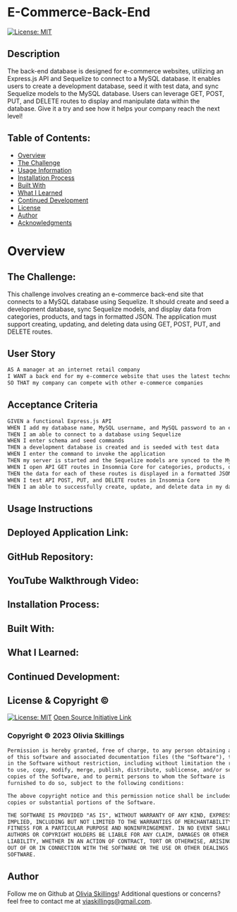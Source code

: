 # E-Commerce-Back-End
[![License: MIT](https://img.shields.io/badge/License-MIT-yellow.svg)](https://opensource.org/licenses/MIT)

## Description
The back-end database is designed for e-commerce websites, utilizing an Express.js API and Sequelize to connect to a MySQL database. It enables users to create a development database, seed it with test data, and sync Sequelize models to the MySQL database. Users can leverage GET, POST, PUT, and DELETE routes to display and manipulate data within the database. Give it a try and see how it helps your company reach the next level!

## Table of Contents:
- [Overview](#Overview)
- [The Challenge](#The-Challenge)
- [Usage Information](#Usage-Information)
- [Installation Process](#Installation-Process)
- [Built With](#Built-With)
- [What I Learned](#What-I-Learned)
- [Continued Development](#Continued-Development)
- [License](#License)
- [Author](#Author)
- [Acknowledgments](#Acknowledgments)

# Overview

## The Challenge:
This challenge involves creating an e-commerce back-end site that connects to a MySQL database using Sequelize. It should create and seed a development database, sync Sequelize models, and display data from categories, products, and tags in formatted JSON. The application must support creating, updating, and deleting data using GET, POST, PUT, and DELETE routes.

## User Story
```md
AS A manager at an internet retail company
I WANT a back end for my e-commerce website that uses the latest technologies
SO THAT my company can compete with other e-commerce companies
```

## Acceptance Criteria
```md
GIVEN a functional Express.js API
WHEN I add my database name, MySQL username, and MySQL password to an environment variable file
THEN I am able to connect to a database using Sequelize
WHEN I enter schema and seed commands
THEN a development database is created and is seeded with test data
WHEN I enter the command to invoke the application
THEN my server is started and the Sequelize models are synced to the MySQL database
WHEN I open API GET routes in Insomnia Core for categories, products, or tags
THEN the data for each of these routes is displayed in a formatted JSON
WHEN I test API POST, PUT, and DELETE routes in Insomnia Core
THEN I am able to successfully create, update, and delete data in my database
```

## Usage Instructions

## Deployed Application Link:

## GitHub Repository:

## YouTube Walkthrough Video:

## Installation Process:

## Built With:

## What I Learned:

## Continued Development:

## License & Copyright ©
  
[![License: MIT](https://img.shields.io/badge/License-MIT-yellow.svg)](https://opensource.org/licenses/MIT) [Open Source Initiative Link](https://opensource.org/licenses/MIT)

### Copyright © 2023 Olivia Skillings
```md
Permission is hereby granted, free of charge, to any person obtaining a copy
of this software and associated documentation files (the "Software"), to deal
in the Software without restriction, including without limitation the rights
to use, copy, modify, merge, publish, distribute, sublicense, and/or sell
copies of the Software, and to permit persons to whom the Software is
furnished to do so, subject to the following conditions:

The above copyright notice and this permission notice shall be included in all
copies or substantial portions of the Software.

THE SOFTWARE IS PROVIDED "AS IS", WITHOUT WARRANTY OF ANY KIND, EXPRESS OR
IMPLIED, INCLUDING BUT NOT LIMITED TO THE WARRANTIES OF MERCHANTABILITY,
FITNESS FOR A PARTICULAR PURPOSE AND NONINFRINGEMENT. IN NO EVENT SHALL THE
AUTHORS OR COPYRIGHT HOLDERS BE LIABLE FOR ANY CLAIM, DAMAGES OR OTHER
LIABILITY, WHETHER IN AN ACTION OF CONTRACT, TORT OR OTHERWISE, ARISING FROM,
OUT OF OR IN CONNECTION WITH THE SOFTWARE OR THE USE OR OTHER DEALINGS IN THE
SOFTWARE.
```

## Author

Follow me on Github at [Olivia Skillings](https://github.com/via-skillings)! Additional questions or concerns? feel free to contact me at viaskillings@gmail.com.
